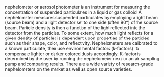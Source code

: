 nephelometer or aerosol photometer is an instrument for measuring the concentration of suspended particulates in a liquid or gas colloid. A nephelometer measures suspended particulates by employing a light beam (source beam) and a light detector set to one side (often 90°) of the source beam. Particle density is then a function of the light reflected into the detector from the particles. To some extent, how much light reflects for a given density of particles is dependent upon properties of the particles such as their shape, color, and reflectivity. Nephelometers are calibrated to a known particulate, then use environmental factors (k-factors)  to compensate lighter or darker colored dusts accordingly. K-factor is determined by the user by running the nephelometer next to an air sampling pump and comparing results. There are a wide variety of research-grade nephelometers on the market as well as open source varieties.